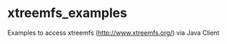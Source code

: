 xtreemfs_examples
=================

Examples to access xtreemfs (http://www.xtreemfs.org/) via Java Client
